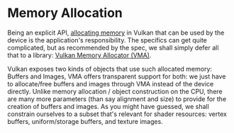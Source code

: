 # Memory Allocation

Being an explicit API, [allocating memory](https://docs.vulkan.org/guide/latest/memory_allocation.html) in Vulkan that can be used by the device is the application's responsibility. The specifics can get quite complicated, but as recommended by the spec, we shall simply defer all that to a library: [Vulkan Memory Allocator (VMA)](https://github.com/GPUOpen-LibrariesAndSDKs/VulkanMemoryAllocator).

Vulkan exposes two kinds of objects that use such allocated memory: Buffers and Images, VMA offers transparent support for both: we just have to allocate/free buffers and images through VMA instead of the device directly. Unlike memory allocation / object construction on the CPU, there are many more parameters (than say alignment and size) to provide for the creation of buffers and images. As you might have guessed, we shall constrain ourselves to a subset that's relevant for shader resources: vertex buffers, uniform/storage buffers, and texture images.

